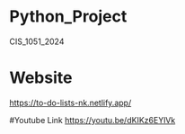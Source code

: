 # Python_Project
CIS_1051_2024
# Website
https://to-do-lists-nk.netlify.app/

#Youtube Link
https://youtu.be/dKIKz6EYlVk 
